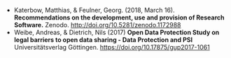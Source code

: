 * Katerbow, Matthias, & Feulner, Georg. (2018, March 16). **Recommendations on the development, use and provision of Research Software.** Zenodo. http://doi.org/10.5281/zenodo.1172988
* Weibe, Andreas, & Dietrich, Nils (2017) **Open Data Protection
Study on legal barriers to open data sharing - Data Protection and PSI**  Universitätsverlag Göttingen. https://doi.org/10.17875/gup2017-1061  
